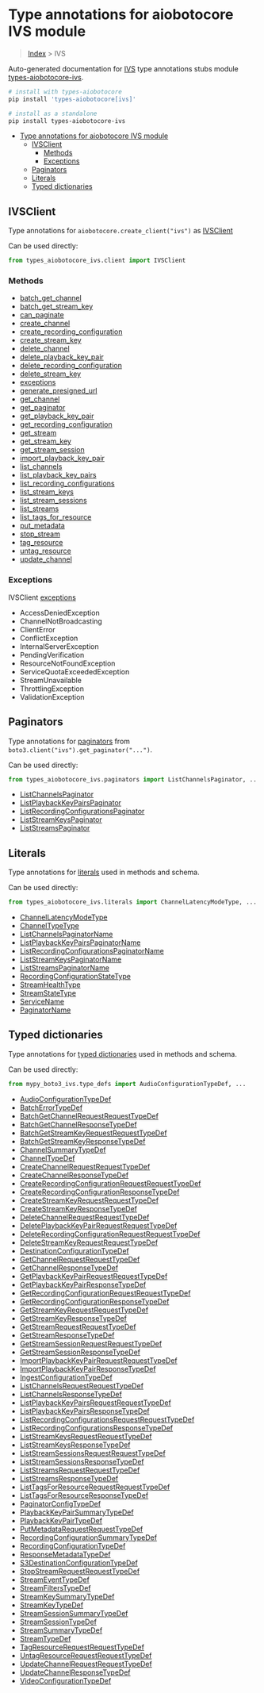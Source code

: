 <a id="type-annotations-for-aiobotocore-ivs-module"></a>

# Type annotations for aiobotocore IVS module

> [Index](..) > IVS

Auto-generated documentation for
[IVS](https://boto3.amazonaws.com/v1/documentation/api/latest/reference/services/ivs.html#IVS)
type annotations stubs module
[types-aiobotocore-ivs](https://pypi.org/project/types-aiobotocore-ivs/).

```bash
# install with types-aiobotocore
pip install 'types-aiobotocore[ivs]'

# install as a standalone
pip install types-aiobotocore-ivs
```

- [Type annotations for aiobotocore IVS module](#type-annotations-for-aiobotocore-ivs-module)
  - [IVSClient](#ivsclient)
    - [Methods](#methods)
    - [Exceptions](#exceptions)
  - [Paginators](#paginators)
  - [Literals](#literals)
  - [Typed dictionaries](#typed-dictionaries)

<a id="ivsclient"></a>

## IVSClient

Type annotations for `aiobotocore.create_client("ivs")` as
[IVSClient](./client.md)

Can be used directly:

```python
from types_aiobotocore_ivs.client import IVSClient
```

<a id="methods"></a>

### Methods

- [batch_get_channel](./client.md#batch_get_channel)
- [batch_get_stream_key](./client.md#batch_get_stream_key)
- [can_paginate](./client.md#can_paginate)
- [create_channel](./client.md#create_channel)
- [create_recording_configuration](./client.md#create_recording_configuration)
- [create_stream_key](./client.md#create_stream_key)
- [delete_channel](./client.md#delete_channel)
- [delete_playback_key_pair](./client.md#delete_playback_key_pair)
- [delete_recording_configuration](./client.md#delete_recording_configuration)
- [delete_stream_key](./client.md#delete_stream_key)
- [exceptions](./client.md#exceptions)
- [generate_presigned_url](./client.md#generate_presigned_url)
- [get_channel](./client.md#get_channel)
- [get_paginator](./client.md#get_paginator)
- [get_playback_key_pair](./client.md#get_playback_key_pair)
- [get_recording_configuration](./client.md#get_recording_configuration)
- [get_stream](./client.md#get_stream)
- [get_stream_key](./client.md#get_stream_key)
- [get_stream_session](./client.md#get_stream_session)
- [import_playback_key_pair](./client.md#import_playback_key_pair)
- [list_channels](./client.md#list_channels)
- [list_playback_key_pairs](./client.md#list_playback_key_pairs)
- [list_recording_configurations](./client.md#list_recording_configurations)
- [list_stream_keys](./client.md#list_stream_keys)
- [list_stream_sessions](./client.md#list_stream_sessions)
- [list_streams](./client.md#list_streams)
- [list_tags_for_resource](./client.md#list_tags_for_resource)
- [put_metadata](./client.md#put_metadata)
- [stop_stream](./client.md#stop_stream)
- [tag_resource](./client.md#tag_resource)
- [untag_resource](./client.md#untag_resource)
- [update_channel](./client.md#update_channel)

<a id="exceptions"></a>

### Exceptions

IVSClient [exceptions](./client.md#exceptions)

- AccessDeniedException
- ChannelNotBroadcasting
- ClientError
- ConflictException
- InternalServerException
- PendingVerification
- ResourceNotFoundException
- ServiceQuotaExceededException
- StreamUnavailable
- ThrottlingException
- ValidationException

<a id="paginators"></a>

## Paginators

Type annotations for [paginators](./paginators.md) from
`boto3.client("ivs").get_paginator("...")`.

Can be used directly:

```python
from types_aiobotocore_ivs.paginators import ListChannelsPaginator, ...
```

- [ListChannelsPaginator](./paginators.md#listchannelspaginator)
- [ListPlaybackKeyPairsPaginator](./paginators.md#listplaybackkeypairspaginator)
- [ListRecordingConfigurationsPaginator](./paginators.md#listrecordingconfigurationspaginator)
- [ListStreamKeysPaginator](./paginators.md#liststreamkeyspaginator)
- [ListStreamsPaginator](./paginators.md#liststreamspaginator)

<a id="literals"></a>

## Literals

Type annotations for [literals](./literals.md) used in methods and schema.

Can be used directly:

```python
from types_aiobotocore_ivs.literals import ChannelLatencyModeType, ...
```

- [ChannelLatencyModeType](./literals.md#channellatencymodetype)
- [ChannelTypeType](./literals.md#channeltypetype)
- [ListChannelsPaginatorName](./literals.md#listchannelspaginatorname)
- [ListPlaybackKeyPairsPaginatorName](./literals.md#listplaybackkeypairspaginatorname)
- [ListRecordingConfigurationsPaginatorName](./literals.md#listrecordingconfigurationspaginatorname)
- [ListStreamKeysPaginatorName](./literals.md#liststreamkeyspaginatorname)
- [ListStreamsPaginatorName](./literals.md#liststreamspaginatorname)
- [RecordingConfigurationStateType](./literals.md#recordingconfigurationstatetype)
- [StreamHealthType](./literals.md#streamhealthtype)
- [StreamStateType](./literals.md#streamstatetype)
- [ServiceName](./literals.md#servicename)
- [PaginatorName](./literals.md#paginatorname)

<a id="typed-dictionaries"></a>

## Typed dictionaries

Type annotations for [typed dictionaries](./type_defs.md) used in methods and
schema.

Can be used directly:

```python
from mypy_boto3_ivs.type_defs import AudioConfigurationTypeDef, ...
```

- [AudioConfigurationTypeDef](./type_defs.md#audioconfigurationtypedef)
- [BatchErrorTypeDef](./type_defs.md#batcherrortypedef)
- [BatchGetChannelRequestRequestTypeDef](./type_defs.md#batchgetchannelrequestrequesttypedef)
- [BatchGetChannelResponseTypeDef](./type_defs.md#batchgetchannelresponsetypedef)
- [BatchGetStreamKeyRequestRequestTypeDef](./type_defs.md#batchgetstreamkeyrequestrequesttypedef)
- [BatchGetStreamKeyResponseTypeDef](./type_defs.md#batchgetstreamkeyresponsetypedef)
- [ChannelSummaryTypeDef](./type_defs.md#channelsummarytypedef)
- [ChannelTypeDef](./type_defs.md#channeltypedef)
- [CreateChannelRequestRequestTypeDef](./type_defs.md#createchannelrequestrequesttypedef)
- [CreateChannelResponseTypeDef](./type_defs.md#createchannelresponsetypedef)
- [CreateRecordingConfigurationRequestRequestTypeDef](./type_defs.md#createrecordingconfigurationrequestrequesttypedef)
- [CreateRecordingConfigurationResponseTypeDef](./type_defs.md#createrecordingconfigurationresponsetypedef)
- [CreateStreamKeyRequestRequestTypeDef](./type_defs.md#createstreamkeyrequestrequesttypedef)
- [CreateStreamKeyResponseTypeDef](./type_defs.md#createstreamkeyresponsetypedef)
- [DeleteChannelRequestRequestTypeDef](./type_defs.md#deletechannelrequestrequesttypedef)
- [DeletePlaybackKeyPairRequestRequestTypeDef](./type_defs.md#deleteplaybackkeypairrequestrequesttypedef)
- [DeleteRecordingConfigurationRequestRequestTypeDef](./type_defs.md#deleterecordingconfigurationrequestrequesttypedef)
- [DeleteStreamKeyRequestRequestTypeDef](./type_defs.md#deletestreamkeyrequestrequesttypedef)
- [DestinationConfigurationTypeDef](./type_defs.md#destinationconfigurationtypedef)
- [GetChannelRequestRequestTypeDef](./type_defs.md#getchannelrequestrequesttypedef)
- [GetChannelResponseTypeDef](./type_defs.md#getchannelresponsetypedef)
- [GetPlaybackKeyPairRequestRequestTypeDef](./type_defs.md#getplaybackkeypairrequestrequesttypedef)
- [GetPlaybackKeyPairResponseTypeDef](./type_defs.md#getplaybackkeypairresponsetypedef)
- [GetRecordingConfigurationRequestRequestTypeDef](./type_defs.md#getrecordingconfigurationrequestrequesttypedef)
- [GetRecordingConfigurationResponseTypeDef](./type_defs.md#getrecordingconfigurationresponsetypedef)
- [GetStreamKeyRequestRequestTypeDef](./type_defs.md#getstreamkeyrequestrequesttypedef)
- [GetStreamKeyResponseTypeDef](./type_defs.md#getstreamkeyresponsetypedef)
- [GetStreamRequestRequestTypeDef](./type_defs.md#getstreamrequestrequesttypedef)
- [GetStreamResponseTypeDef](./type_defs.md#getstreamresponsetypedef)
- [GetStreamSessionRequestRequestTypeDef](./type_defs.md#getstreamsessionrequestrequesttypedef)
- [GetStreamSessionResponseTypeDef](./type_defs.md#getstreamsessionresponsetypedef)
- [ImportPlaybackKeyPairRequestRequestTypeDef](./type_defs.md#importplaybackkeypairrequestrequesttypedef)
- [ImportPlaybackKeyPairResponseTypeDef](./type_defs.md#importplaybackkeypairresponsetypedef)
- [IngestConfigurationTypeDef](./type_defs.md#ingestconfigurationtypedef)
- [ListChannelsRequestRequestTypeDef](./type_defs.md#listchannelsrequestrequesttypedef)
- [ListChannelsResponseTypeDef](./type_defs.md#listchannelsresponsetypedef)
- [ListPlaybackKeyPairsRequestRequestTypeDef](./type_defs.md#listplaybackkeypairsrequestrequesttypedef)
- [ListPlaybackKeyPairsResponseTypeDef](./type_defs.md#listplaybackkeypairsresponsetypedef)
- [ListRecordingConfigurationsRequestRequestTypeDef](./type_defs.md#listrecordingconfigurationsrequestrequesttypedef)
- [ListRecordingConfigurationsResponseTypeDef](./type_defs.md#listrecordingconfigurationsresponsetypedef)
- [ListStreamKeysRequestRequestTypeDef](./type_defs.md#liststreamkeysrequestrequesttypedef)
- [ListStreamKeysResponseTypeDef](./type_defs.md#liststreamkeysresponsetypedef)
- [ListStreamSessionsRequestRequestTypeDef](./type_defs.md#liststreamsessionsrequestrequesttypedef)
- [ListStreamSessionsResponseTypeDef](./type_defs.md#liststreamsessionsresponsetypedef)
- [ListStreamsRequestRequestTypeDef](./type_defs.md#liststreamsrequestrequesttypedef)
- [ListStreamsResponseTypeDef](./type_defs.md#liststreamsresponsetypedef)
- [ListTagsForResourceRequestRequestTypeDef](./type_defs.md#listtagsforresourcerequestrequesttypedef)
- [ListTagsForResourceResponseTypeDef](./type_defs.md#listtagsforresourceresponsetypedef)
- [PaginatorConfigTypeDef](./type_defs.md#paginatorconfigtypedef)
- [PlaybackKeyPairSummaryTypeDef](./type_defs.md#playbackkeypairsummarytypedef)
- [PlaybackKeyPairTypeDef](./type_defs.md#playbackkeypairtypedef)
- [PutMetadataRequestRequestTypeDef](./type_defs.md#putmetadatarequestrequesttypedef)
- [RecordingConfigurationSummaryTypeDef](./type_defs.md#recordingconfigurationsummarytypedef)
- [RecordingConfigurationTypeDef](./type_defs.md#recordingconfigurationtypedef)
- [ResponseMetadataTypeDef](./type_defs.md#responsemetadatatypedef)
- [S3DestinationConfigurationTypeDef](./type_defs.md#s3destinationconfigurationtypedef)
- [StopStreamRequestRequestTypeDef](./type_defs.md#stopstreamrequestrequesttypedef)
- [StreamEventTypeDef](./type_defs.md#streameventtypedef)
- [StreamFiltersTypeDef](./type_defs.md#streamfilterstypedef)
- [StreamKeySummaryTypeDef](./type_defs.md#streamkeysummarytypedef)
- [StreamKeyTypeDef](./type_defs.md#streamkeytypedef)
- [StreamSessionSummaryTypeDef](./type_defs.md#streamsessionsummarytypedef)
- [StreamSessionTypeDef](./type_defs.md#streamsessiontypedef)
- [StreamSummaryTypeDef](./type_defs.md#streamsummarytypedef)
- [StreamTypeDef](./type_defs.md#streamtypedef)
- [TagResourceRequestRequestTypeDef](./type_defs.md#tagresourcerequestrequesttypedef)
- [UntagResourceRequestRequestTypeDef](./type_defs.md#untagresourcerequestrequesttypedef)
- [UpdateChannelRequestRequestTypeDef](./type_defs.md#updatechannelrequestrequesttypedef)
- [UpdateChannelResponseTypeDef](./type_defs.md#updatechannelresponsetypedef)
- [VideoConfigurationTypeDef](./type_defs.md#videoconfigurationtypedef)
